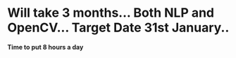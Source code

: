 # Will take 3 months... Both NLP and OpenCV... Target Date 31st January..

**Time to put 8 hours a day**

